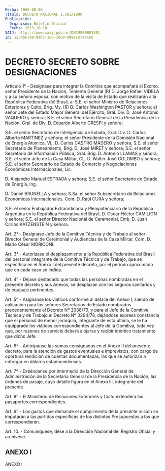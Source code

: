 ```yaml
---
Fecha: 1980-08-06
Título: DECRETO NACIONAL 1.581/1980
Publicación:
  Organismo: Boletín Oficial
  Fecha: 2013-10-18
SAIJ: https://www.saij.gob.ar/DN19800001581
Id: 123456789-0abc-185-1000-0891soterced
---
```

# DECRETO SECRETO SOBRE DESIGNACIONES

<a id="1"></a>
Artículo 1° - Desígnase para integrar la Comitiva que acompañará al Excmo. señor Presidente de la Nación, Teniente General (R) D. Jorge Rafael VIDELA y a su señora esposa, con motivo de la visita de Estado que realizarán a la República Federativa del Brasil, a: S.E. el señor Ministro de Relaciones Exteriores y Culto, Brig. My. (R) D. Carlos Washington PASTOR y señora; el señor Jefe del Estado Mayor General del Ejército, Gral. Div. D. José Antonio VAQUERO y señora; S.E. el señor Secretario General de la Presidencia de la Nación, Gral. de Div. D. Eduardo Alberto CRESPI y señora;

S.E. el señor Secretario de Inteligencia de Estado, Gral. Div. D. Carlos Alberto MARTINEZ y señora; el señor Presidente de la Comisión Nacional de Energía Atómica, VL. D. Carlos CASTRO MADERO y señora; S.E. el señor Secretario de Planeamiento, Brig. D. José MIRET y señora; S.E. el señor Secretario de Información Pública, Gral. Brig. D. Antonio LLAMAS y señora; S.E. el señor Jefe de la Casa Militar, CL. D. Walter José COLOMBO y señora; S.E. el señor Secretario de Estado de Comercio y Negociaciones Económicas Internacionales, Lic.

D. Alejandro Manuel ESTRADA y señora; S.E. el señor Secretario de Estado de Energía, Ing.

D. Daniel BRUNELLA y señora; S.Sa. el señor Subsecretario de Relaciones Económicas Internacionales, Com. D. Raúl CURA y señora;

S.E. el señor Embajador Extraordinario y Plenipotenciario de la República Argentina en la República Federativa del Brasil, D. Oscar Héctor CAMILION y señora; S.E. el señor Director Nacional de Ceremonial, Emb. D. Juan Carlos KATZENSTEIN y señora.

<a id="2"></a>
Art. 2° - Desígnase Jefe de la Comitiva Técnica y de Trabajo al señor Director General de Ceremonial y Audiencias de la Casa Militar, Com. D. Mario César MORICONI.

<a id="3"></a>
Art. 3° - Autorízase el desplazamiento a la República Federativa del Brasil del personal integrante de la Comitiva Técnica y de Trabajo, que se especifica en el Anexo I del presente decreto, por el período aproximado que en cada caso se indica.

<a id="4"></a>
Art. 4° - Déjase destacado que todas las personas nombradas en el presente decreto y sus Anexos, se desplazan con los seguros sanitarios y de equipaje pertinentes.

<a id="5"></a>
Art. 5° - Asígnanse los viáticos conforme al detalle del Anexo I, siendo de aplicación para los señores Secretarios de Estado nombrados precedentemente el Decreto Nº 2038/79, y para el Jefe de la Comitiva Técnica y de Trabajo el Decreto Nº 3294/78, dejándose expresa constancia que el personal de menor jerarquía, integrante de esta última, se le ha equiparado los viáticos correspondientes al Jefe de la Comitiva, toda vez que, por razones de servicio deberá alojarse y recibir idéntico tratamiento que dicho Jefe.

<a id="6"></a>
Art. 6° - Anticípanse las sumas consignadas en el Anexo II del presente decreto, para la atención de gastos eventuales e imprevistos, con cargo de oportuna rendición de cuentas documentadas, las que se autorizan a entregar en dólares estadounidenses.

<a id="7"></a>
Art. 7° - Extiéndanse por intermedio de la Dirección General de Administración de la Secretaría General de la Presidencia de la Nación, las órdenes de pasaje, cuyo detalle figura en el Anexo III, integrante del presente.

<a id="8"></a>
Art. 8° - El Ministerio de Relaciones Exteriores y Culto extenderá los pasaportes correspondientes.

<a id="9"></a>
Art. 9° - Los gastos que demande el cumplimiento de la presente misión se imputarán a las partidas específicas de los distintos Presupuestos a los que correspondieren.

<a id="10"></a>
Art. 10. - Comuníquese, dése a la Dirección Nacional del Registro Oficial y archívese.

## ANEXO I

ANEXO I